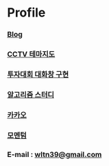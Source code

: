 # Profile 

### [Blog](https://velog.io/@wltn39)  
### [CCTV 테마지도](https://velog.io/@wltn39/%EC%B9%B4%EC%B9%B4%EC%98%A4-%EC%A7%80%EB%8F%84-API-%EC%8B%9C%EC%9E%91)
### [투자대회 대화창 구현](https://velog.io/@wltn39/KB-Star-Wars)
### [알고리즘 스터디](https://github.com/BBstudyFighting/algorithm)
### [카카오](https://wltn39.github.io/kokoa_clone/)
### [모멘텀](https://wltn39.github.io/mometum_clone/) 

### E-mail : wltn39@gmail.com
